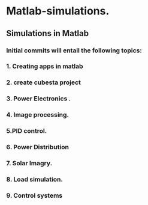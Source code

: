 # Matlab-simulations.
## Simulations in Matlab
### Initial commits  will entail the following topics: 
### 1. Creating apps in matlab
### 2. create  cubesta project
### 3. Power Electronics .
### 4. Image processing.
### 5.PID control.
### 6. Power Distribution 
### 7. Solar Imagry.
### 8. Load simulation.
### 9. Control systems
